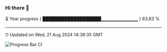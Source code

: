 ### Hi there 👋

⏳ Year progress { ███████████████████▁▁▁▁▁▁▁▁▁▁▁ } 63.83 %

---

⏰ Updated on Wed, 21 Aug 2024 14:38:35 GMT

![Progress Bar CI](https://github.com/IshwaranRudhara/GIT-ACTION/workflows/Progress%20Bar%20CI/badge.svg)
